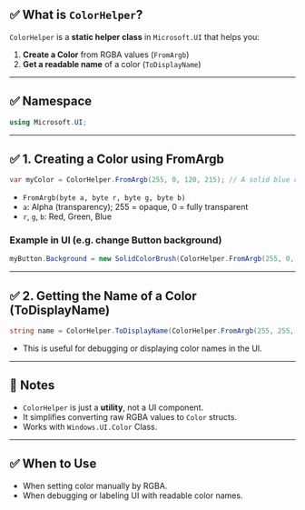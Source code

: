 ## ✅ What is `ColorHelper`?

`ColorHelper` is a **static helper class** in `Microsoft.UI` that helps you:

1. **Create a Color** from RGBA values (`FromArgb`)
2. **Get a readable name** of a color (`ToDisplayName`)

---

## ✅ Namespace

```csharp
using Microsoft.UI;
```

---

## ✅ 1. Creating a Color using FromArgb

```csharp
var myColor = ColorHelper.FromArgb(255, 0, 120, 215); // A solid blue color
```

* `FromArgb(byte a, byte r, byte g, byte b)`
* `a`: Alpha (transparency); 255 = opaque, 0 = fully transparent
* `r`, `g`, `b`: Red, Green, Blue

### Example in UI (e.g. change Button background)

```csharp
myButton.Background = new SolidColorBrush(ColorHelper.FromArgb(255, 0, 120, 215));
```

---

## ✅ 2. Getting the Name of a Color (ToDisplayName)

```csharp
string name = ColorHelper.ToDisplayName(ColorHelper.FromArgb(255, 255, 165, 0)); // returns "Gold"
```

* This is useful for debugging or displaying color names in the UI.

---

## 🧠 Notes

* `ColorHelper` is just a **utility**, not a UI component.
* It simplifies converting raw RGBA values to `Color` structs.
* Works with `Windows.UI.Color` Class.

---

## ✅ When to Use

* When setting color manually by RGBA.
* When debugging or labeling UI with readable color names.
